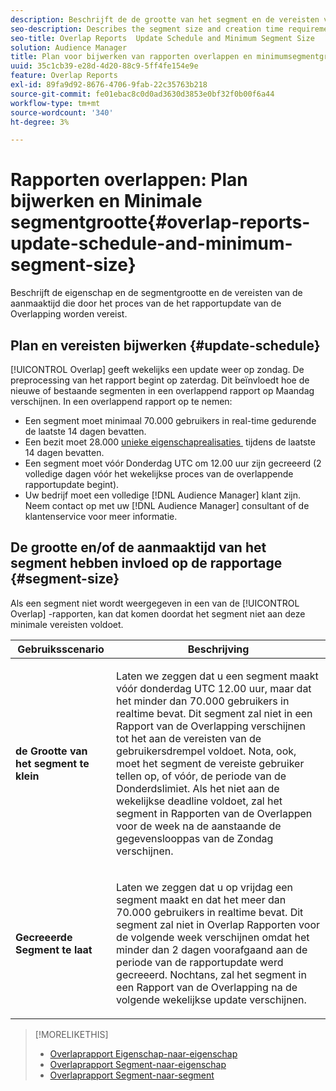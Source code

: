 ```yaml
---
description: Beschrijft de de grootte van het segment en de vereisten van de aanmaaktijd die door het proces van de het rapportupdate van de Overlapping worden vereist.
seo-description: Describes the segment size and creation time requirements required by the Overlap report update process.
seo-title: Overlap Reports  Update Schedule and Minimum Segment Size
solution: Audience Manager
title: Plan voor bijwerken van rapporten overlappen en minimumsegmentgrootte
uuid: 35c1cb39-e28d-4d20-88c9-5ff4fe154e9e
feature: Overlap Reports
exl-id: 89fa9d92-8676-4706-9fab-22c35763b218
source-git-commit: fe01ebac8c0d0ad3630d3853e0bf32f0b00f6a44
workflow-type: tm+mt
source-wordcount: '340'
ht-degree: 3%

---
```


# Rapporten overlappen: Plan bijwerken en Minimale segmentgrootte{#overlap-reports-update-schedule-and-minimum-segment-size}

Beschrijft de eigenschap en de segmentgrootte en de vereisten van de aanmaaktijd die door het proces van de het rapportupdate van de Overlapping worden vereist.

## Plan en vereisten bijwerken {#update-schedule}

[!UICONTROL Overlap] geeft wekelijks een update weer op zondag. De preprocessing van het rapport begint op zaterdag. Dit beïnvloedt hoe de nieuwe of bestaande segmenten in een overlappend rapport op Maandag verschijnen. In een overlappend rapport op te nemen:

* Een segment moet minimaal 70.000 gebruikers in real-time gedurende de laatste 14 dagen bevatten.
* Een bezit moet 28.000 [&#x200B; unieke eigenschaprealisaties &#x200B;](/help/using/features/traits/trait-and-segment-qualification-reference.md) tijdens de laatste 14 dagen bevatten.
* Een segment moet vóór Donderdag UTC om 12.00 uur zijn gecreeerd (2 volledige dagen vóór het wekelijkse proces van de overlappende rapportupdate begint).
* Uw bedrijf moet een volledige [!DNL Audience Manager] klant zijn. Neem contact op met uw [!DNL Audience Manager] consultant of de klantenservice voor meer informatie.

## De grootte en/of de aanmaaktijd van het segment hebben invloed op de rapportage {#segment-size}

Als een segment niet wordt weergegeven in een van de [!UICONTROL Overlap] -rapporten, kan dat komen doordat het segment niet aan deze minimale vereisten voldoet.

<table id="table_BE2937C1FA314BBDBD1D026321D6E6B1"> 
 <thead> 
  <tr> 
   <th colname="col1" class="entry"> Gebruiksscenario </th> 
   <th colname="col2" class="entry"> Beschrijving </th> 
  </tr> 
 </thead>
 <tbody> 
  <tr> 
   <td colname="col1"> <p> <b> de Grootte van het segment te klein </b> </p> </td> 
   <td colname="col2"> <p>Laten we zeggen dat u een segment maakt vóór donderdag UTC 12.00 uur, maar dat het minder dan 70.000 gebruikers in realtime bevat. Dit segment zal niet in een <span class="wintitle"> Rapport van de Overlapping </span> verschijnen tot het aan de vereisten van de gebruikersdrempel voldoet. Nota, ook, moet het segment de vereiste gebruiker tellen op, of vóór, de periode van de Donderdslimiet. Als het niet aan de wekelijkse deadline voldoet, zal het segment in <span class="wintitle"> Rapporten van de Overlappen </span> voor de week na de aanstaande de gegevenslooppas van de Zondag verschijnen. </p> </td> 
  </tr> 
  <tr> 
   <td colname="col1"> <p> <b> Gecreeerde Segment te laat </b> </p> </td> 
   <td colname="col2"> <p>Laten we zeggen dat u op vrijdag een segment maakt en dat het meer dan 70.000 gebruikers in realtime bevat. Dit segment zal niet in <span class="wintitle"> Overlap Rapporten </span> voor de volgende week verschijnen omdat het minder dan 2 dagen voorafgaand aan de periode van de rapportupdate werd gecreeerd. Nochtans, zal het segment in een <span class="wintitle"> Rapport van de Overlapping </span> na de volgende wekelijkse update verschijnen. </p> </td> 
  </tr> 
 </tbody> 
</table>

>[!MORELIKETHIS]
>
>* [Overlaprapport Eigenschap-naar-eigenschap](../../reporting/dynamic-reports/trait-trait-overlap-report.md#trait-to-trait-overlap-report)
>* [Overlaprapport Segment-naar-eigenschap](../../reporting/dynamic-reports/segment-trait-overlap-report.md)
>* [Overlaprapport Segment-naar-segment](../../reporting/dynamic-reports/segment-segment-overlap-report.md)
